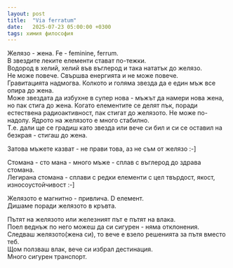 ```yaml
---
layout: post
title:  "Via ferratum"
date:   2025-07-23 05:00:00 +0300
tags: химия философия
---
```

Желязо - жена. Fe - feminine, ferrum.   
В звездите леките елементи стават по-тежки.   
Водород в хелий, хелий във въглерод и така нататък до желязо.   
Не може повече. Свършва енергията и не може повече.  
Гравитацията надмогва. Колкото и голяма звезда да е един мъж все опира до жена.  
Може звездата да избухне в супер нова - мъжът да намери нова жена, но пак стига до жена. 
Когато елементите се делят пък, поради естествена радиоактивност, пак стигат до желязото. 
Не може по-надолу. Ядрото на желязото е много стабилно.  
Т.е. дали ще се градиш като звезда или вече си бил и си се оставил на безкрая - стигаш до жена.  

Затова мъжете казват - не прави това, аз не съм от желязо :-]  

Стомана - сто мана - много мъже - сплав с въглерод до здрава стомана.  
Легирана стомана - сплави с редки елементи с цел твърдост, якост, износоустойчивост :-] 

Желязото е магнитно - привлича. D елемент.   
Дишаме поради желязото в кръвта.  

Пътят на желязото или железният път е пътят на влака.  
Поел веднъж по него можеш да си сигурен - няма отклонения.  
Следваш желязото(жена си), то вече е взело решенията за пътя вместо теб.  
Щом ползваш влак, вече си избрал дестинация.    
Много сигурен транспорт. 
